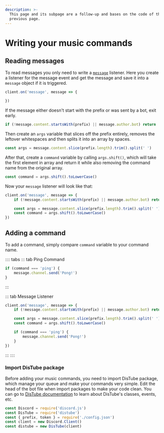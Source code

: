 ```yaml
---
description: >-
  This page and its subpage are a follow-up and bases on the code of the
  previous page.
---
```


# Writing your music commands

## Reading messages

To read messages you only need to write a [`message`](https://discord.js.org/#/docs/main/master/class/Client?scrollTo=e-message) listener. Here you create a listener for the message event and get the message and save it into a `message` object if it is triggered.

```javascript
client.on('message', message => {

})
```

If the message either doesn't start with the prefix or was sent by a bot, exit early.

```javascript
if (!message.content.startsWith(prefix) || message.author.bot) return
```

Then create an `args` variable that slices off the prefix entirely, removes the leftover whitespaces and then splits it into an array by spaces.

```javascript
const args = message.content.slice(prefix.length).trim().split(' ')
```

After that, create a `command` variable by calling `args.shift()`, which will take the first element in array and return it while also removing the command name from the original array.

```javascript
const command = args.shift().toLowerCase()
```

Now your `message` listener will look like that:

```javascript
client.on('message', message => {
	if (!message.content.startsWith(prefix) || message.author.bot) return

	const args = message.content.slice(prefix.length).trim().split(' ')
	const command = args.shift().toLowerCase()
})
```

## Adding a command

To add a command, simply compare `command` variable to your command name.

:::: tabs
::: tab Ping Command

```javascript
if (command === 'ping') {
	message.channel.send('Pong!')
}
```

:::

::: tab Message Listener

```javascript
client.on('message', message => {
	if (!message.content.startsWith(prefix) || message.author.bot) return

	const args = message.content.slice(prefix.length).trim().split(' ')
	const command = args.shift().toLowerCase()

	if (command === 'ping') {
		message.channel.send('Pong!')
	}
})
```

:::
::::

### Import DisTube package

Before adding your music commands, you need to import DisTube package, which manage your queue and make your commands very simple. Edit the head of the bot file when import packages to make your code clean. You can go to [DisTube documentation](https://distube.js.org) to learn about DisTube's classes, events, etc.

```javascript
const Discord = require('discord.js')
const DisTube = require('distube')
const { prefix, token } = require('./config.json')
const client = new Discord.Client()
const distube = new DisTube(client)
```